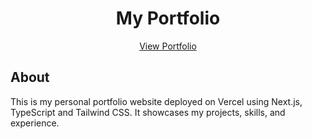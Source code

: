 <h1 align="center">
  My Portfolio
</h1>

<p align="center">
  <a href="https://kobe13.github.io/portfolio/">View Portfolio</a>
</p>

## About

This is my personal portfolio website deployed on Vercel using Next.js, TypeScript and Tailwind CSS. It showcases my projects, skills, and experience.

